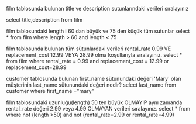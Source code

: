 film tablosunda bulunan title ve description sutunlarındaki verileri sıralayınız

select title,description from film

film tablosundaki length i 60 dan büyük ve 75 den küçük tüm sutunlar
select * from film where length > 60 and length < 75

film tablosunda bulunan tüm sütunlardaki verileri rental_rate 0.99 VE replacement_cost 12.99 VEYA 28.99 olma koşullarıyla sıralayınız.
select * from film where rental_rate = 0.99 and replacement_cost = 12.99 or replacement_cost=28.99 

customer tablosunda bulunan first_name sütunundaki değeri 'Mary' olan müşterinin last_name sütunundaki değeri nedir?
select last_name from customer where first_name ="mary"

film tablosundaki uzunluğu(length) 50 ten büyük OLMAYIP aynı zamanda rental_rate değeri 2.99 veya 4.99 OLMAYAN verileri sıralayınız.
select * from where not (length >50) and not (rental_rate=2.99 or rental_rate=4.99)
